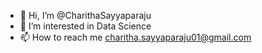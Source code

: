 - 👋 Hi, I’m @CharithaSayyaparaju
- 👀 I’m interested in Data Science
- 📫 How to reach me charitha.sayyaparaju01@gmail.com

<!---
CharithaSayyaparaju/CharithaSayyaparaju is a ✨ special ✨ repository because its `README.md` (this file) appears on your GitHub profile.
You can click the Preview link to take a look at your changes.
--->
